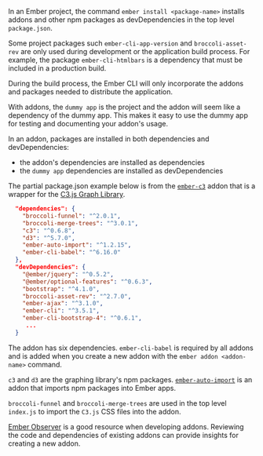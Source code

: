 In an Ember project, the command `ember install <package-name>` installs addons and other npm packages as devDependencies in the top level `package.json`.

Some project packages such `ember-cli-app-version` and `broccoli-asset-rev` are only used during development or the application build process. For example, the package `ember-cli-htmlbars` is a dependency that must be included in a production build. 

During the build process, the Ember CLI will only incorporate the addons and packages needed to distribute the application.

With addons, the `dummy app` is the project and the addon will seem like a dependency of the dummy app. This makes it easy to use the dummy app for testing and documenting your addon's usage.

In an addon, packages are installed in both dependencies and devDependencies:

- the addon's dependencies are installed as dependencies
- the `dummy app` dependencies are installed as devDependencies  

The partial package.json example below is from the [`ember-c3`](https://github.com/Glavin001/ember-c3) addon that is a wrapper for the [C3.js Graph Library](https://c3js.org/).


```json
  "dependencies": {
    "broccoli-funnel": "^2.0.1",
    "broccoli-merge-trees": "^3.0.1",
    "c3": "^0.6.8",
    "d3": "^5.7.0",
    "ember-auto-import": "^1.2.15",
    "ember-cli-babel": "^6.16.0"
  },
  "devDependencies": {
    "@ember/jquery": "^0.5.2",
    "@ember/optional-features": "^0.6.3",
    "bootstrap": "^4.1.0",
    "broccoli-asset-rev": "^2.7.0",
    "ember-ajax": "^3.1.0",
    "ember-cli": "^3.5.1",
    "ember-cli-bootstrap-4": "^0.6.1",
     ...
  }
```
The addon has six dependencies. `ember-cli-babel` is required by all addons and is added when you create a new addon with the `ember addon <addon-name>` command.

`c3` and `d3` are the graphing library's npm packages. [`ember-auto-import`](https://github.com/ef4/ember-auto-import) is an addon that imports npm packages into Ember apps. 

`broccoli-funnel` and `broccoli-merge-trees` are used in the top level `index.js` to import the `C3.js` CSS files into the addon.

[Ember Observer](https://emberobserver.com) is a good resource when developing addons. Reviewing the code and dependencies of existing addons can provide insights for creating a new addon.

<!-- The wrapper example should include more information on dependencies in addons  -->
